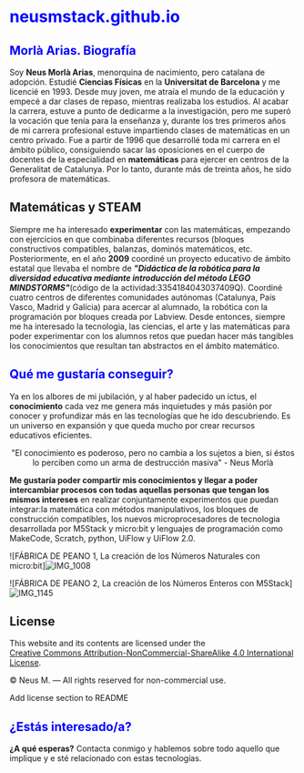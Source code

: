 # <font color="blue">neusmstack.github.io</font>
## <font color="blue">Morlà Arias. Biografía</font>

Soy **Neus Morlà Arias**, menorquina de nacimiento, pero catalana de adopción. Estudié **Ciencias Físicas** en la **Universitat de Barcelona** y me licencié en 1993. Desde muy joven, me atraía el mundo de la educación y empecé a dar clases de repaso, mientras realizaba los estudios. Al acabar la carrera, estuve a punto de dedicarme a la investigación, pero me superó la vocación que tenía para la enseñanza y, durante los tres primeros años de mi carrera profesional estuve impartiendo clases de matemáticas en un centro privado. Fue a partir de 1996 que desarrollé toda mi carrera en el ámbito público, consiguiendo sacar las oposiciones en el cuerpo de docentes de la especialidad en **matemáticas** para ejercer en centros de la Generalitat de Catalunya. Por lo tanto, durante más de treinta años, he sido profesora de matemáticas.

## Matemáticas y STEAM

Siempre me ha interesado **experimentar** con las matemáticas, empezando con ejercicios en que combinaba diferentes recursos (bloques constructivos compatibles, balanzas, dominós matemáticos, etc. Posteriormente, en el año **2009** coordiné un proyecto educativo de ámbito estatal que llevaba el nombre de ***"Didáctica de la robótica para la diversidad educativa mediante introducción del método LEGO MINDSTORMS"***(código de la actividad:3354184043037409Q). Coordiné cuatro centros de diferentes comunidades autónomas (Catalunya, País Vasco, Madrid y Galícia) para acercar al alumnado, la robótica con la programación por bloques creada por Labview. Desde entonces, siempre me ha interesado la tecnologia, las ciencias, el arte y las matemáticas para poder experimentar con los alumnos retos que puedan hacer más tangibles los conocimientos que resultan tan abstractos en el ámbito matemático.

## <font color="blue">Qué me gustaría conseguir?</font>

Ya en los albores de mi jubilación, y al haber padecido un ictus, el **conocimiento** cada vez me genera más inquietudes y más pasión por conocer y profundizar más en las tecnologías que he ido descubriendo. Es un universo en expansión y que queda mucho por crear recursos educativos eficientes. 

>
<center> "El conocimiento es poderoso,
pero no cambia a los sujetos a bien,
si éstos lo perciben como
un arma de destrucción masiva" - Neus Morlà </center>

**Me gustaría poder compartir mis conocimientos y llegar a poder intercambiar procesos con todas aquellas personas que tengan los mismos intereses** en realizar conjuntamente experimentos que puedan integrar:la matemática con métodos manipulativos, los bloques de construcción compatibles, los nuevos microprocesadores de tecnologia desarrollada por M5Stack y micro:bit y lenguajes de programación como MakeCode, Scratch, python, UiFlow y UiFlow 2.0.

![FÁBRICA DE PEANO 1, La creación de los Números Naturales con micro:bit]![IMG_1008](https://github.com/user-attachments/assets/1e0f83d5-dfa5-4ef4-b70f-6c985752f858)

![FÁBRICA DE PEANO 2, La creación de los Números Enteros con M5Stack]![IMG_1145](https://github.com/user-attachments/assets/3c3140b9-2e48-41d0-b432-51c0181a7d90)

## License

This website and its contents are licensed under the  
[Creative Commons Attribution-NonCommercial-ShareAlike 4.0 International License](https://creativecommons.org/licenses/by-nc-sa/4.0/).

© Neus M. — All rights reserved for non-commercial use.

Add license section to README



## <font color="blue">¿Estás interesado/a?</font>

**¿A qué esperas?** Contacta conmigo y hablemos sobre todo aquello que implique y e
sté relacionado con estas tecnologías.
